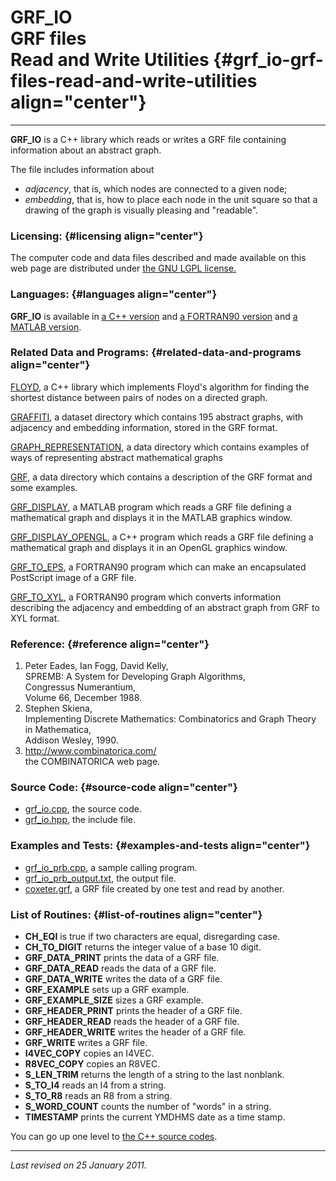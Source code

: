 GRF\_IO\
GRF files\
Read and Write Utilities {#grf_io-grf-files-read-and-write-utilities align="center"}
========================

------------------------------------------------------------------------

**GRF\_IO** is a C++ library which reads or writes a GRF file containing
information about an abstract graph.

The file includes information about

-   *adjacency*, that is, which nodes are connected to a given node;
-   *embedding*, that is, how to place each node in the unit square so
    that a drawing of the graph is visually pleasing and "readable".

### Licensing: {#licensing align="center"}

The computer code and data files described and made available on this
web page are distributed under [the GNU LGPL
license.](../../txt/gnu_lgpl.txt)

### Languages: {#languages align="center"}

**GRF\_IO** is available in [a C++
version](../../master/grf_io/grf_io.md) and [a FORTRAN90
version](../../f_src/grf_io/grf_io.md) and [a MATLAB
version](../../m_src/grf_io/grf_io.md).

### Related Data and Programs: {#related-data-and-programs align="center"}

[FLOYD](../../master/floyd/floyd.md), a C++ library which implements
Floyd's algorithm for finding the shortest distance between pairs of
nodes on a directed graph.

[GRAFFITI](../../datasets/graffiti/graffiti.md), a dataset directory
which contains 195 abstract graphs, with adjacency and embedding
information, stored in the GRF format.

[GRAPH\_REPRESENTATION](../../data/graph_representation/graph_representation.md),
a data directory which contains examples of ways of representing
abstract mathematical graphs

[GRF](../../data/grf/grf.md), a data directory which contains a
description of the GRF format and some examples.

[GRF\_DISPLAY](../../m_src/grf_display/grf_display.md), a MATLAB
program which reads a GRF file defining a mathematical graph and
displays it in the MATLAB graphics window.

[GRF\_DISPLAY\_OPENGL](../../master/grf_display_opengl/grf_display_opengl.md),
a C++ program which reads a GRF file defining a mathematical graph and
displays it in an OpenGL graphics window.

[GRF\_TO\_EPS](../../f_src/grf_to_eps/grf_to_eps.md), a FORTRAN90
program which can make an encapsulated PostScript image of a GRF file.

[GRF\_TO\_XYL](../../f_src/grf_to_xyl/grf_to_xyl.md), a FORTRAN90
program which converts information describing the adjacency and
embedding of an abstract graph from GRF to XYL format.

### Reference: {#reference align="center"}

1.  Peter Eades, Ian Fogg, David Kelly,\
    SPREMB: A System for Developing Graph Algorithms,\
    Congressus Numerantium,\
    Volume 66, December 1988.
2.  Stephen Skiena,\
    Implementing Discrete Mathematics: Combinatorics and Graph Theory in
    Mathematica,\
    Addison Wesley, 1990.
3.  <http://www.combinatorica.com/>\
    the COMBINATORICA web page.

### Source Code: {#source-code align="center"}

-   [grf\_io.cpp](grf_io.cpp), the source code.
-   [grf\_io.hpp](grf_io.hpp), the include file.

### Examples and Tests: {#examples-and-tests align="center"}

-   [grf\_io\_prb.cpp](grf_io_prb.cpp), a sample calling program.
-   [grf\_io\_prb\_output.txt](grf_io_prb_output.txt), the output file.
-   [coxeter.grf](coxeter.grf), a GRF file created by one test and read
    by another.

### List of Routines: {#list-of-routines align="center"}

-   **CH\_EQI** is true if two characters are equal, disregarding case.
-   **CH\_TO\_DIGIT** returns the integer value of a base 10 digit.
-   **GRF\_DATA\_PRINT** prints the data of a GRF file.
-   **GRF\_DATA\_READ** reads the data of a GRF file.
-   **GRF\_DATA\_WRITE** writes the data of a GRF file.
-   **GRF\_EXAMPLE** sets up a GRF example.
-   **GRF\_EXAMPLE\_SIZE** sizes a GRF example.
-   **GRF\_HEADER\_PRINT** prints the header of a GRF file.
-   **GRF\_HEADER\_READ** reads the header of a GRF file.
-   **GRF\_HEADER\_WRITE** writes the header of a GRF file.
-   **GRF\_WRITE** writes a GRF file.
-   **I4VEC\_COPY** copies an I4VEC.
-   **R8VEC\_COPY** copies an R8VEC.
-   **S\_LEN\_TRIM** returns the length of a string to the last
    nonblank.
-   **S\_TO\_I4** reads an I4 from a string.
-   **S\_TO\_R8** reads an R8 from a string.
-   **S\_WORD\_COUNT** counts the number of "words" in a string.
-   **TIMESTAMP** prints the current YMDHMS date as a time stamp.

You can go up one level to [the C++ source codes](../cpp_src.md).

------------------------------------------------------------------------

*Last revised on 25 January 2011.*
